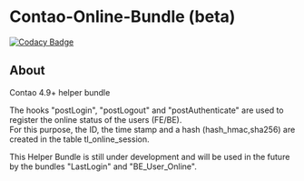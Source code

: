 # Contao-Online-Bundle (beta)

[![Codacy Badge](https://app.codacy.com/project/badge/Grade/e3d0161b9fad4df8a9dab380f433a495)](https://www.codacy.com/manual/BugBuster1701/contao-online-bundle?utm_source=github.com&amp;utm_medium=referral&amp;utm_content=BugBuster1701/contao-online-bundle&amp;utm_campaign=Badge_Grade)


## About 

Contao 4.9+ helper bundle

The hooks "postLogin", "postLogout" and "postAuthenticate" are used to register the online status of the users (FE/BE).  
For this purpose, the ID, the time stamp and a hash (hash_hmac,sha256) are created in the table tl_online_session.

This Helper Bundle is still under development and will be used in the future by the bundles "LastLogin" and "BE_User_Online".
